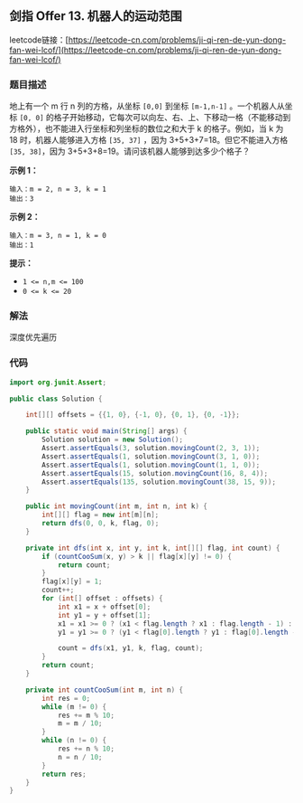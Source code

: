 ## 剑指 Offer 13. 机器人的运动范围

leetcode链接：[https://leetcode-cn.com/problems/ji-qi-ren-de-yun-dong-fan-wei-lcof/](https://leetcode-cn.com/problems/ji-qi-ren-de-yun-dong-fan-wei-lcof/)

### 题目描述

地上有一个 m 行 n 列的方格，从坐标 `[0,0]` 到坐标 `[m-1,n-1]` 。一个机器人从坐标 `[0, 0]` 的格子开始移动，它每次可以向左、右、上、下移动一格（不能移动到方格外），也不能进入行坐标和列坐标的数位之和大于
k 的格子。例如，当 k 为 18 时，机器人能够进入方格 `[35, 37]` ，因为 3+5+3+7=18。但它不能进入方格 `[35, 38]`，因为 3+5+3+8=19。请问该机器人能够到达多少个格子？

**示例 1：**

```
输入：m = 2, n = 3, k = 1
输出：3
```

**示例 2：**

```
输入：m = 3, n = 1, k = 0
输出：1
```

**提示：**

- `1 <= n,m <= 100`
- `0 <= k <= 20`

### 解法

深度优先遍历

### 代码

```java
import org.junit.Assert;

public class Solution {

    int[][] offsets = {{1, 0}, {-1, 0}, {0, 1}, {0, -1}};

    public static void main(String[] args) {
        Solution solution = new Solution();
        Assert.assertEquals(3, solution.movingCount(2, 3, 1));
        Assert.assertEquals(1, solution.movingCount(3, 1, 0));
        Assert.assertEquals(1, solution.movingCount(1, 1, 0));
        Assert.assertEquals(15, solution.movingCount(16, 8, 4));
        Assert.assertEquals(135, solution.movingCount(38, 15, 9));
    }

    public int movingCount(int m, int n, int k) {
        int[][] flag = new int[m][n];
        return dfs(0, 0, k, flag, 0);
    }

    private int dfs(int x, int y, int k, int[][] flag, int count) {
        if (countCooSum(x, y) > k || flag[x][y] != 0) {
            return count;
        }
        flag[x][y] = 1;
        count++;
        for (int[] offset : offsets) {
            int x1 = x + offset[0];
            int y1 = y + offset[1];
            x1 = x1 >= 0 ? (x1 < flag.length ? x1 : flag.length - 1) : 0;
            y1 = y1 >= 0 ? (y1 < flag[0].length ? y1 : flag[0].length - 1) : 0;

            count = dfs(x1, y1, k, flag, count);
        }
        return count;
    }

    private int countCooSum(int m, int n) {
        int res = 0;
        while (m != 0) {
            res += m % 10;
            m = m / 10;
        }
        while (n != 0) {
            res += n % 10;
            n = n / 10;
        }
        return res;
    }
}
```
